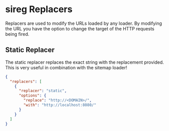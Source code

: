 # sireg Replacers

Replacers are used to modify the URLs loaded by any loader.
By modifying the URL you have the option to change the target of the HTTP requests being fired.

## Static Replacer

The static replacer replaces the exact string with the replacement provided.
This is very useful in combination with the sitemap loader!

```json
{
  "replacers": [
    {
      "replacer": "static",
      "options": {
        "replace": "http://<DOMAIN>/",
        "with": "http://localhost:8080/"
      }
    }
  ]
}
```
